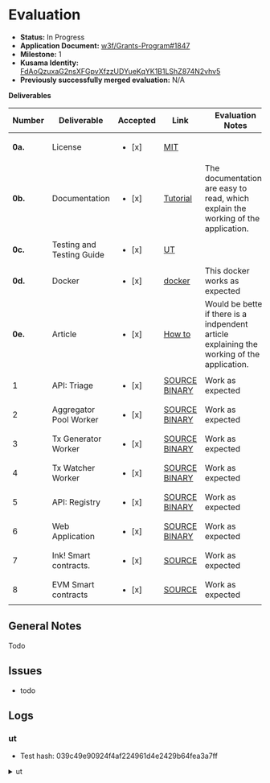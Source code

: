 # Evaluation

- **Status:** In Progress
- **Application Document:** [w3f/Grants-Program#1847](https://github.com/w3f/Grants-Program/blob/master/applications/tracking_chain.md)
- **Milestone:** 1
- **Kusama Identity:** [FdAoQzuxaG2nsXFGpvXfzzUDYueKqYK1B1LShZ874N2vhv5](https://sub.id/FdAoQzuxaG2nsXFGpvXfzzUDYueKqYK1B1LShZ874N2vhv5)
- **Previously successfully merged evaluation:** N/A

**Deliverables**

| Number | Deliverable | Accepted | Link | Evaluation Notes |
| ------ | ----------- | -------- | ---- |----------------- |
| **0a.**| License |<ul><li>[x] </li></ul>| [MIT](https://github.com/TrackingChains/TrackingChain/blob/main/LICENSE) | |
| **0b.** | Documentation |<ul><li>[x] </li></ul>|[Tutorial](https://github.com/TrackingChains/TrackingChain/wiki) | The documentations are easy to read, which explain the working of the application.|
| **0c.** | Testing and Testing Guide |<ul><li>[x] </li></ul>| [UT](https://github.com/TrackingChains/TrackingChain/wiki/Unit-Test)| |
| **0d.** | Docker |<ul><li>[x] </li></ul>|[docker](https://learn.microsoft.com/en-us/sql/linux/quickstart-install-connect-docker?view=sql-server-ver16&pivots=cs1-bash)| This docker works as expected|
| **0e.** | Article |<ul><li>[x] </li></ul>|[How to](https://github.com/TrackingChains/TrackingChain/wiki/Configuration-Step-By-Step)| Would be better if there is a indpendent article explaining the working of the application. |
| 1 | API: Triage |<ul><li>[x] </li></ul>| [SOURCE](https://github.com/TrackingChains/TrackingChain/tree/v0.1.0-alpha/src/Triage.API) [BINARY](https://github.com/TrackingChains/TrackingChain/releases/tag/v0.1.0-alpha) | Work as expected|
| 2 | Aggregator Pool Worker |<ul><li>[x] </li></ul>| [SOURCE](https://github.com/TrackingChains/TrackingChain/tree/v0.1.0-alpha/src/AggregatorPool.Worker) [BINARY](https://github.com/TrackingChains/TrackingChain/releases/tag/v0.1.0-alpha) | Work as expected |
| 3 | Tx Generator Worker  |<ul><li>[x] </li></ul>|[SOURCE](https://github.com/TrackingChains/TrackingChain/tree/v0.1.0-alpha/src/TransactionGenerator.Worker) [BINARY](https://github.com/TrackingChains/TrackingChain/releases/tag/v0.1.0-alpha)| Work as expected|
| 4 | Tx Watcher Worker  |<ul><li>[x] </li></ul>| [SOURCE](https://github.com/TrackingChains/TrackingChain/tree/v0.1.0-alpha/src/TransactionWatcher.Worker) [BINARY](https://github.com/TrackingChains/TrackingChain/releases/tag/v0.1.0-alpha) | Work as expected |
| 5 | API: Registry |<ul><li>[x] </li></ul>| [SOURCE](https://github.com/TrackingChains/TrackingChain/tree/v0.1.0-alpha/src/Triage.API) [BINARY](https://github.com/TrackingChains/TrackingChain/releases/tag/v0.1.0-alpha) | Work as expected|
| 6 | Web Application |<ul><li>[x] </li></ul>| [SOURCE](https://github.com/TrackingChains/TrackingChain/tree/v0.1.0-alpha/src/Triage.WebApplication) [BINARY](https://github.com/TrackingChains/TrackingChain/releases/tag/v0.1.0-alpha) | Work as expected |
| 7 | Ink! Smart contracts. |<ul><li>[x] </li></ul>|[SOURCE](https://github.com/TrackingChains/InkTrackingChain)| Work as expected|
| 8 | EVM Smart contracts |<ul><li>[x] </li></ul>|[SOURCE](https://github.com/TrackingChains/InkTrackingChain)| Work as expected|

## General Notes

Todo

## Issues

- todo

## Logs

### ut

- Test hash: 039c49e90924f4af224961d4e2429b64fea3a7ff

<details>

<summary> ut </summary>

```bash



```

</details>



